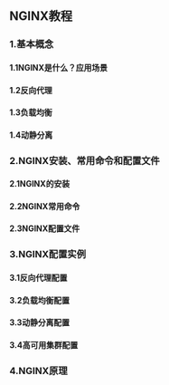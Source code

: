 ## NGINX教程

### 1.基本概念

#### 1.1NGINX是什么？应用场景

#### 1.2反向代理

#### 1.3负载均衡

#### 1.4动静分离

### 2.NGINX安装、常用命令和配置文件

#### 2.1NGINX的安装

#### 2.2NGINX常用命令

#### 2.3NGINX配置文件

### 3.NGINX配置实例

#### 3.1反向代理配置

#### 3.2负载均衡配置

#### 3.3动静分离配置

#### 3.4高可用集群配置

### 4.NGINX原理









